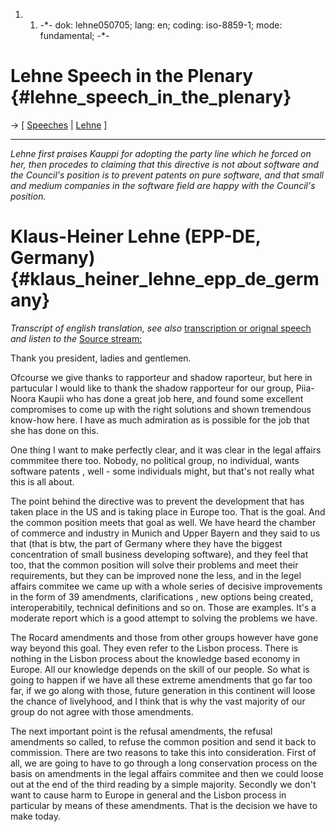 1.  1.  -\*- dok: lehne050705; lang: en; coding: iso-8859-1; mode:
        fundamental; -\*-

# Lehne Speech in the Plenary {#lehne_speech_in_the_plenary}

-\> \[ [ Speeches](PlenTrans050705En "wikilink") \| [
Lehne](KlausHeinerLehneEn "wikilink") \]

------------------------------------------------------------------------

*Lehne first praises Kauppi for adopting the party line which he forced
on her, then procedes to claiming that this directive is not about
software and the Council\'s position is to prevent patents on pure
software, and that small and medium companies in the software field are
happy with the Council\'s position.*

# Klaus-Heiner Lehne (EPP-DE, Germany) {#klaus_heiner_lehne_epp_de_germany}

*Transcript of english translation, see also* [transcription or orignal
speech](http://wiki.ffii.org/ParlTranscript050704De "wikilink") *and
listen to the* [Source
stream:](http://www.dd.chalmers.se/~klingber/parl/parl0705.rm "wikilink")

Thank you president, ladies and gentlemen.

Ofcourse we give thanks to rapporteur and shadow raporteur, but here in
partucular I would like to thank the shadow rapporteur for our group,
Piia-Noora Kaupii who has done a great job here, and found some
excellent compromises to come up with the right solutions and shown
tremendous know-how here. I have as much admiration as is possible for
the job that she has done on this.

One thing I want to make perfectly clear, and it was clear in the legal
affairs commmitee there too. Nobody, no political group, no individual,
wants software patents , well - some individuals might, but that\'s not
really what this is all about.

The point behind the directive was to prevent the development that has
taken place in the US and is taking place in Europe too. That is the
goal. And the common position meets that goal as well. We have heard the
chamber of commerce and industry in Munich and Upper Bayern and they
said to us that (that is btw, the part of Germany where they have the
biggest concentration of small business developing software), and they
feel that too, that the common position will solve their problems and
meet their requirements, but they can be improved none the less, and in
the legel affairs commitee we came up with a whole series of decisive
improvements in the form of 39 amendments, clarifications , new options
being created, interoperabitily, technical definitions and so on. Those
are examples. It\'s a moderate report which is a good attempt to solving
the problems we have.

The Rocard amendments and those from other groups however have gone way
beyond this goal. They even refer to the Lisbon process. There is
nothing in the Lisbon process about the knowledge based economy in
Europe. All our knowledge depends on the skill of our people. So what is
going to happen if we have all these extreme amendments that go far too
far, if we go along with those, future generation in this continent will
loose the chance of livelyhood, and I think that is why the vast
majority of our group do not agree with those amendments.

The next important point is the refusal amendments, the refusal
amendments so called, to refuse the common position and send it back to
commission. There are two reasons to take this into consideration. First
of all, we are going to have to go through a long conservation process
on the basis on amendments in the legal affairs commitee and then we
could loose out at the end of the third reading by a simple majority.
Secondly we don\'t want to cause harm to Europe in general and the
Lisbon process in particular by means of these amendments. That is the
decision we have to make today.
